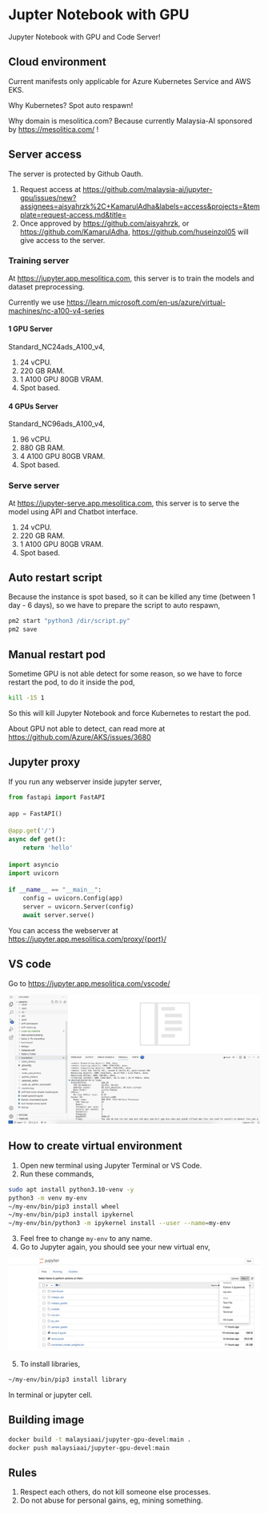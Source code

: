 # Jupter Notebook with GPU

Jupyter Notebook with GPU and Code Server!

## Cloud environment

Current manifests only applicable for Azure Kubernetes Service and AWS EKS.

Why Kubernetes? Spot auto respawn!

Why domain is mesolitica.com? Because currently Malaysia-AI sponsored by https://mesolitica.com/ !

## Server access

The server is protected by Github Oauth.

1. Request access at https://github.com/malaysia-ai/jupyter-gpu/issues/new?assignees=aisyahrzk%2C+KamarulAdha&labels=access&projects=&template=request-access.md&title=
2. Once approved by https://github.com/aisyahrzk, or https://github.com/KamarulAdha, https://github.com/huseinzol05 will give access to the server.

### Training server 

At https://jupyter.app.mesolitica.com, this server is to train the models and dataset preprocessing.

Currently we use https://learn.microsoft.com/en-us/azure/virtual-machines/nc-a100-v4-series

#### 1 GPU Server

Standard_NC24ads_A100_v4, 

1. 24 vCPU.
2. 220 GB RAM.
3. 1 A100 GPU 80GB VRAM.
4. Spot based.

#### 4 GPUs Server

Standard_NC96ads_A100_v4,

1. 96 vCPU.
2. 880 GB RAM.
3. 4 A100 GPU 80GB VRAM.
4. Spot based.

### Serve server

At https://jupyter-serve.app.mesolitica.com, this server is to serve the model using API and Chatbot interface.

1. 24 vCPU.
2. 220 GB RAM.
3. 1 A100 GPU 80GB VRAM.
4. Spot based.

## Auto restart script

Because the instance is spot based, so it can be killed any time (between 1 day - 6 days), so we have to prepare the script to auto respawn,

```bash
pm2 start "python3 /dir/script.py"
pm2 save
```

## Manual restart pod

Sometime GPU is not able detect for some reason, so we have to force restart the pod, to do it inside the pod,

```bash
kill -15 1
```

So this will kill Jupyter Notebook and force Kubernetes to restart the pod.

About GPU not able to detect, can read more at https://github.com/Azure/AKS/issues/3680

## Jupyter proxy

If you run any webserver inside jupyter server,

```python
from fastapi import FastAPI

app = FastAPI()

@app.get('/')
async def get():
    return 'hello'

import asyncio
import uvicorn

if __name__ == "__main__":
    config = uvicorn.Config(app)
    server = uvicorn.Server(config)
    await server.serve()
```

You can access the webserver at https://jupyter.app.mesolitica.com/proxy/{port}/

## VS code

Go to https://jupyter.app.mesolitica.com/vscode/

![Image](258630981-2cfdb21a-2699-4319-b9d9-395bc45e685d.png)

## How to create virtual environment

1. Open new terminal using Jupyter Terminal or VS Code.
2. Run these commands,

```bash
sudo apt install python3.10-venv -y
python3 -m venv my-env
~/my-env/bin/pip3 install wheel
~/my-env/bin/pip3 install ipykernel
~/my-env/bin/python3 -m ipykernel install --user --name=my-env
```

3. Feel free to change `my-env` to any name.
4. Go to Jupyter again, you should see your new virtual env,

![Image](259924137-bd8ae124-e2cf-433f-adbe-17f9409ff3f8.png)

5. To install libraries,

```bash
~/my-env/bin/pip3 install library
```

In terminal or jupyter cell.

## Building image

```bash
docker build -t malaysiaai/jupyter-gpu-devel:main .
docker push malaysiaai/jupyter-gpu-devel:main
```

## Rules

1. Respect each others, do not kill someone else processes.
2. Do not abuse for personal gains, eg, mining something.

